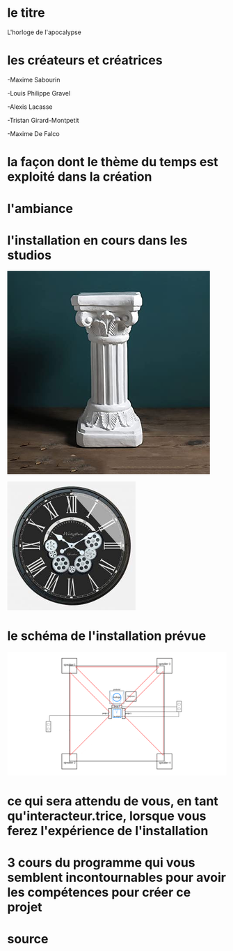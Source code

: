 # le titre
L'horloge de l'apocalypse

# les créateurs et créatrices

-Maxime Sabourin

-Louis Philippe Gravel

-Alexis Lacasse

-Tristan Girard-Montpetit

-Maxime De Falco

# la façon dont le thème du temps est exploité dans la création


# l'ambiance

# l'installation en cours dans les studios 

![colone.jpg](media/colone.jpg)

![horloge.jpg](media/horloge.jpg)

# le schéma de l'installation prévue 

![plantation.png](media/plantation.png)

# ce qui sera attendu de vous, en tant qu'interacteur.trice, lorsque vous ferez l'expérience de l'installation

# 3 cours du programme qui vous semblent incontournables pour avoir les compétences pour créer ce projet

# source

